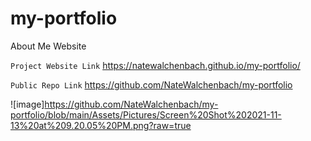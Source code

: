# my-portfolio
About Me Website


`Project Website Link`
https://natewalchenbach.github.io/my-portfolio/

`Public Repo Link`
https://github.com/NateWalchenbach/my-portfolio



![image]https://github.com/NateWalchenbach/my-portfolio/blob/main/Assets/Pictures/Screen%20Shot%202021-11-13%20at%209.20.05%20PM.png?raw=true
